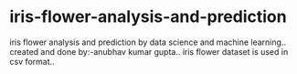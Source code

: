 # iris-flower-analysis-and-prediction
iris flower analysis and prediction by data science and machine learning.. created and done by:-anubhav kumar gupta.. iris flower dataset is used in csv format..
